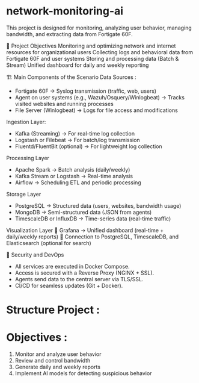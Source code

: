 # network-monitoring-ai
This project is designed for monitoring, analyzing user behavior, managing bandwidth, and extracting data from Fortigate 60F.

🎯 Project Objectives
Monitoring and optimizing network and internet resources for organizational users
Collecting logs and behavioral data from Fortigate 60F and user systems
Storing and processing data (Batch & Stream)
Unified dashboard for daily and weekly reporting

🏗️ Main Components of the Scenario
Data Sources :
  - Fortigate 60F → Syslog transmission (traffic, web, users)
  - Agent on user systems (e.g., Wazuh/Osquery/Winlogbeat) → Tracks visited websites and running processes
  - File Server (Winlogbeat) → Logs for file access and modifications

Ingestion Layer:
  - Kafka (Streaming) → For real-time log collection
  - Logstash or Filebeat → For batch/log transmission
  - Fluentd/FluentBit (optional) → For lightweight log collection

Processing Layer
  - Apache Spark → Batch analysis (daily/weekly)
  - Kafka Stream or Logstash → Real-time analysis
  - Airflow → Scheduling ETL and periodic processing

Storage Layer
  - PostgreSQL → Structured data (users, websites, bandwidth usage)
  - MongoDB → Semi-structured data (JSON from agents)
  - TimescaleDB or InfluxDB → Time-series data (real-time traffic)


Visualization Layer
  🔹 Grafana → Unified dashboard (real-time + daily/weekly reports)
  🔹 Connection to PostgreSQL, TimescaleDB, and Elasticsearch (optional for search)

🔐 Security and DevOps
  - All services are executed in Docker Compose.
  - Access is secured with a Reverse Proxy (NGINX + SSL).
  - Agents send data to the central server via TLS/SSL.
  - CI/CD for seamless updates (Git + Docker).

# Structure Project :



# Objectives :
  1) Monitor and analyze user behavior
  2) Review and control bandwidth
  3) Generate daily and weekly reports
  4) Implement AI models for detecting suspicious behavior
